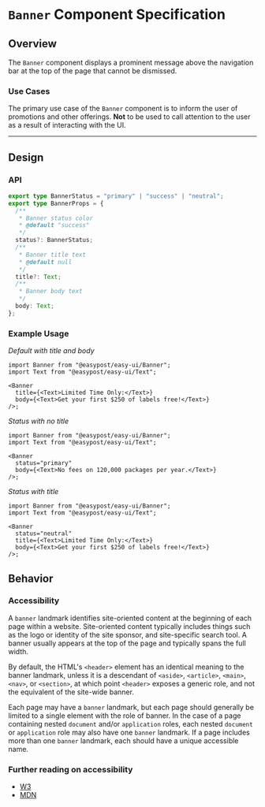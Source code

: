 # `Banner` Component Specification

## Overview

The `Banner` component displays a prominent message above the navigation bar at the top of the page that cannot be dismissed.

### Use Cases

The primary use case of the `Banner` component is to inform the user of promotions and other offerings. **Not** to be used to call attention to the user as a result of interacting with the UI.

---

## Design

### API

```typescript
export type BannerStatus = "primary" | "success" | "neutral";
export type BannerProps = {
  /**
   * Banner status color
   * @default "success"
   */
  status?: BannerStatus;
  /**
   * Banner title text
   * @default null
   */
  title?: Text;
  /**
   * Banner body text
   */
  body: Text;
};
```

### Example Usage

_Default with title and body_

```tsx
import Banner from "@easypost/easy-ui/Banner";
import Text from "@easypost/easy-ui/Text";

<Banner
  title={<Text>Limited Time Only:</Text>}
  body={<Text>Get your first $250 of labels free!</Text>}
/>;
```

_Status with no title_

```tsx
import Banner from "@easypost/easy-ui/Banner";
import Text from "@easypost/easy-ui/Text";

<Banner
  status="primary"
  body={<Text>No fees on 120,000 packages per year.</Text>}
/>;
```

_Status with title_

```tsx
import Banner from "@easypost/easy-ui/Banner";
import Text from "@easypost/easy-ui/Text";

<Banner
  status="neutral"
  title={<Text>Limited Time Only:</Text>}
  body={<Text>Get your first $250 of labels free!</Text>}
/>;
```

## Behavior

### Accessibility

A `banner` landmark identifies site-oriented content at the beginning of each page within a website. Site-oriented content typically includes things such as the logo or identity of the site sponsor, and site-specific search tool. A banner usually appears at the top of the page and typically spans the full width.

By default, the HTML's `<header>` element has an identical meaning to the banner landmark, unless it is a descendant of `<aside>`, `<article>`, `<main>`, `<nav>`, or `<section>`, at which point `<header>` exposes a generic role, and not the equivalent of the site-wide banner.

Each page may have a `banner` landmark, but each page should generally be limited to a single element with the role of banner. In the case of a page containing nested `document` and/or `application` roles, each nested `document` or `application` role may also have one `banner` landmark. If a page includes more than one `banner` landmark, each should have a unique accessible name.

### Further reading on accessibility

- [W3](https://www.w3.org/WAI/ARIA/apg/patterns/landmarks/examples/banner.html)
- [MDN](https://developer.mozilla.org/en-US/docs/Web/Accessibility/ARIA/Roles/banner_role)
